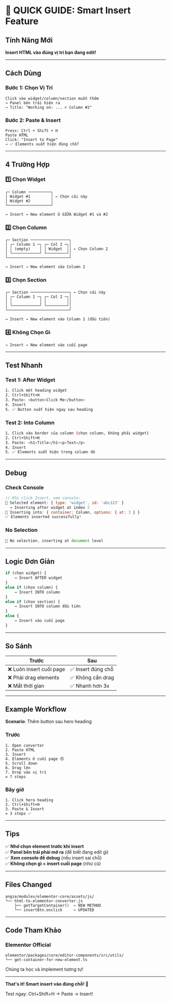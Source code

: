 # 🎯 QUICK GUIDE: Smart Insert Feature

## Tính Năng Mới

**Insert HTML vào đúng vị trí bạn đang edit!**

---

## Cách Dùng

### Bước 1: Chọn Vị Trí
```
Click vào widget/column/section muốn thêm
→ Panel bên trái hiện ra
→ Title: "Working on: ... > Column #2"
```

### Bước 2: Paste & Insert
```
Press: Ctrl + Shift + H
Paste HTML
Click: "Insert to Page"
→ ✅ Elements xuất hiện đúng chỗ!
```

---

## 4 Trường Hợp

### 1️⃣ Chọn Widget
```
┌─ Column ──────────┐
│ Widget #1         │ ← Chọn cái này
│ Widget #2         │
└───────────────────┘

→ Insert → New element ở GIỮA Widget #1 và #2
```

### 2️⃣ Chọn Column
```
┌─ Section ─────────────────┐
│ ┌─ Column 1 ─┐ ┌─ Col 2 ─┐│
│ │ (empty)    │ │ Widget  ││ ← Chọn Column 2
│ └────────────┘ └─────────┘│
└───────────────────────────┘

→ Insert → New element vào Column 2
```

### 3️⃣ Chọn Section
```
┌─ Section ─────────────────┐ ← Chọn cái này
│ ┌─ Column 1 ─┐ ┌─ Col 2 ─┐│
│ │            │ │         ││
│ └────────────┘ └─────────┘│
└───────────────────────────┘

→ Insert → New element vào Column 1 (đầu tiên)
```

### 4️⃣ Không Chọn Gì
```
→ Insert → New element vào cuối page
```

---

## Test Nhanh

### Test 1: After Widget
```bash
1. Click một heading widget
2. Ctrl+Shift+H
3. Paste: <button>Click Me</button>
4. Insert
5. ✅ Button xuất hiện ngay sau heading
```

### Test 2: Into Column
```bash
1. Click vào border của column (chọn column, không phải widget)
2. Ctrl+Shift+H
3. Paste: <h1>Title</h1><p>Text</p>
4. Insert
5. ✅ Elements xuất hiện trong column đó
```

---

## Debug

### Check Console
```javascript
// Khi click Insert, xem console:
🎯 Selected element: { type: 'widget', id: 'abc123' }
  → Inserting after widget at index 2
🎯 Inserting into: { container: Column, options: { at: 3 } }
✅ Elements inserted successfully!
```

### No Selection
```javascript
📄 No selection, inserting at document level
```

---

## Logic Đơn Giản

```javascript
if (chọn widget) {
    → Insert AFTER widget
}
else if (chọn column) {
    → Insert INTO column
}
else if (chọn section) {
    → Insert INTO column đầu tiên
}
else {
    → Insert vào cuối page
}
```

---

## So Sánh

| Trước | Sau |
|-------|-----|
| ❌ Luôn insert cuối page | ✅ Insert đúng chỗ |
| ❌ Phải drag elements | ✅ Không cần drag |
| ❌ Mất thời gian | ✅ Nhanh hơn 3x |

---

## Example Workflow

**Scenario**: Thêm button sau hero heading

### Trước
```
1. Open converter
2. Paste HTML
3. Insert
4. Elements ở cuối page 😞
5. Scroll down
6. Drag lên
7. Drop vào vị trí
= 7 steps
```

### Bây giờ
```
1. Click hero heading
2. Ctrl+Shift+H
3. Paste & Insert
= 3 steps ✅
```

---

## Tips

✅ **Nhớ chọn element trước khi insert**  
✅ **Panel bên trái phải mở ra** (để biết đang edit gì)  
✅ **Xem console để debug** (nếu insert sai chỗ)  
✅ **Không chọn gì = insert cuối page** (như cũ)

---

## Files Changed

```
angie/modules/elementor-core/assets/js/
└── html-to-elementor-converter.js
    ├── getTargetContainer()  ← NEW METHOD
    └── insertBtn.onclick     ← UPDATED
```

---

## Code Tham Khảo

### Elementor Official
```
elementor/packages/core/editor-components/src/utils/
└── get-container-for-new-element.ts
```

Chúng ta học và implement tương tự!

---

**That's it! Smart insert vào đúng chỗ! 🎯**

Test ngay: Ctrl+Shift+H → Paste → Insert!
